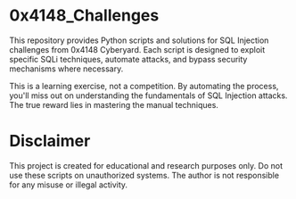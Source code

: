 # 0x4148_Challenges
This repository provides Python scripts and solutions for SQL Injection challenges from 0x4148 Cyberyard. Each script is designed to exploit specific SQLi techniques, automate attacks, and bypass security mechanisms where necessary.

This is a learning exercise, not a competition. By automating the process, you'll miss out on understanding the fundamentals of SQL Injection attacks. The true reward lies in mastering the manual techniques.

# Disclaimer
This project is created for educational and research purposes only. Do not use these scripts on unauthorized systems. The author is not responsible for any misuse or illegal activity.
